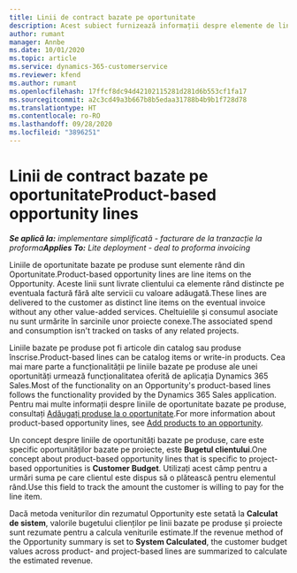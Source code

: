 ```yaml
---
title: Linii de contract bazate pe oportunitate
description: Acest subiect furnizează informații despre elemente de linie de oportunitate pe bază de proiect în Project Operations.
author: rumant
manager: Annbe
ms.date: 10/01/2020
ms.topic: article
ms.service: dynamics-365-customerservice
ms.reviewer: kfend
ms.author: rumant
ms.openlocfilehash: 17ffcf8dc94d42102115281d281d6b553cf1fa17
ms.sourcegitcommit: a2c3cd49a3b667b8b5edaa31788b4b9b1f728d78
ms.translationtype: HT
ms.contentlocale: ro-RO
ms.lasthandoff: 09/28/2020
ms.locfileid: "3896251"
---
```

# <a name="product-based-opportunity-lines"></a><span data-ttu-id="11d10-103">Linii de contract bazate pe oportunitate</span><span class="sxs-lookup"><span data-stu-id="11d10-103">Product-based opportunity lines</span></span>

<span data-ttu-id="11d10-104">_**Se aplică la:** implementare simplificată - facturare de la tranzacție la proforma_</span><span class="sxs-lookup"><span data-stu-id="11d10-104">_**Applies To:** Lite deployment - deal to proforma invoicing_</span></span>

<span data-ttu-id="11d10-105">Liniile de oportunitate bazate pe produse sunt elemente rând din Oportunitate.</span><span class="sxs-lookup"><span data-stu-id="11d10-105">Product-based opportunity lines are line items on the Opportunity.</span></span> <span data-ttu-id="11d10-106">Aceste linii sunt livrate clientului ca elemente rând distincte pe eventuala factură fără alte servicii cu valoare adăugată.</span><span class="sxs-lookup"><span data-stu-id="11d10-106">These lines are delivered to the customer as distinct line items on the eventual invoice without any other value-added services.</span></span> <span data-ttu-id="11d10-107">Cheltuielile și consumul asociate nu sunt urmărite în sarcinile unor proiecte conexe.</span><span class="sxs-lookup"><span data-stu-id="11d10-107">The associated spend and consumption isn't tracked on tasks of any related projects.</span></span>

<span data-ttu-id="11d10-108">Liniile bazate pe produse pot fi articole din catalog sau produse înscrise.</span><span class="sxs-lookup"><span data-stu-id="11d10-108">Product-based lines can be catalog items or write-in products.</span></span> <span data-ttu-id="11d10-109">Cea mai mare parte a funcționalității pe liniile bazate pe produse ale unei oportunități urmează funcționalitatea oferită de aplicația Dynamics 365 Sales.</span><span class="sxs-lookup"><span data-stu-id="11d10-109">Most of the functionality on an Opportunity's product-based lines follows the functionality provided by the Dynamics 365 Sales application.</span></span> <span data-ttu-id="11d10-110">Pentru mai multe informații despre liniile de oportunitate bazate pe produse, consultați [Adăugați produse la o oportunitate](https://docs.microsoft.com/dynamics365/sales-enterprise/add-products-opportunity).</span><span class="sxs-lookup"><span data-stu-id="11d10-110">For more information about product-based opportunity lines, see [Add products to an opportunity](https://docs.microsoft.com/dynamics365/sales-enterprise/add-products-opportunity).</span></span>

<span data-ttu-id="11d10-111">Un concept despre liniile de oportunități bazate pe produse, care este specific oportunităților bazate pe proiecte, este **Bugetul clientului**.</span><span class="sxs-lookup"><span data-stu-id="11d10-111">One concept about product-based opportunity lines that is specific to project-based opportunities is **Customer Budget**.</span></span> <span data-ttu-id="11d10-112">Utilizați acest câmp pentru a urmări suma pe care clientul este dispus să o plătească pentru elementul rând.</span><span class="sxs-lookup"><span data-stu-id="11d10-112">Use this field to track the amount the customer is willing to pay for the line item.</span></span>

<span data-ttu-id="11d10-113">Dacă metoda veniturilor din rezumatul Opportunity este setată la **Calculat de sistem**, valorile bugetului clienților pe linii bazate pe produse și proiecte sunt rezumate pentru a calcula veniturile estimate.</span><span class="sxs-lookup"><span data-stu-id="11d10-113">If the revenue method of the Opportunity summary is set to **System Calculated**, the customer budget values across product- and project-based lines are summarized to calculate the estimated revenue.</span></span>
